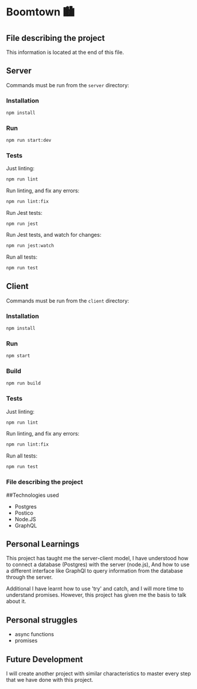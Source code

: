 # Boomtown 🏙

## File describing the project
This information is located at the end of this file. 

## Server

Commands must be run from the `server` directory:

### Installation

```bash
npm install
```

### Run

```bash
npm run start:dev
```

### Tests

Just linting:

```bash
npm run lint
```

Run linting, and fix any errors:

```bash
npm run lint:fix
```

Run Jest tests:

```
npm run jest
```

Run Jest tests, and watch for changes:

```bash
npm run jest:watch
```

Run all tests:

```bash
npm run test
```

## Client

Commands must be run from the `client` directory:

### Installation

```bash
npm install
```

### Run

```bash
npm start
```

### Build

```bash
npm run build
```

### Tests

Just linting:

```bash
npm run lint
```

Run linting, and fix any errors:

```bash
npm run lint:fix
```

Run all tests:

```bash
npm run test
```

### File describing the project

##Technologies used

* Postgres
* Postico
* Node.JS
* GraphQL

## Personal Learnings

This project has taught me the server-client model, I have understood how to connect a database (Postgres) with the server (node.js), And how to use a different interface like GraphQl to query information from the database through the server. 

Additional I have learnt how to use 'try' and catch, and I will more time to understand promises. However, this project has given me the basis to talk about it. 

## Personal struggles

* async functions 
* promises


## Future Development

I will create another project with similar characteristics to master every step that we have done with this project. 

